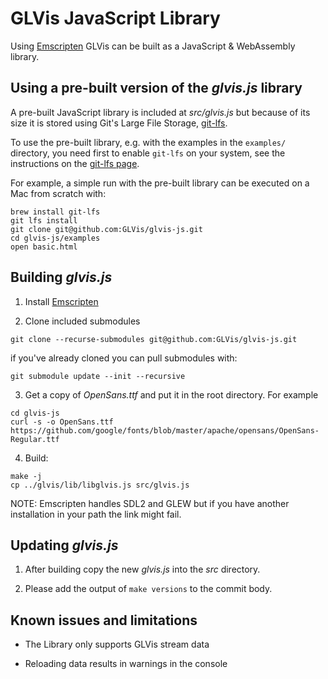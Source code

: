 # GLVis JavaScript Library

Using [Emscripten](https://emscripten.org/index.html) GLVis can be built as a JavaScript & WebAssembly library.

## Using a pre-built version of the _glvis.js_ library

A pre-built JavaScript library is included at _src/glvis.js_ but because of its size it
is stored using Git's Large File Storage, [git-lfs](https://git-lfs.github.com/).

To use the pre-built library, e.g. with the examples in the `examples/` directory, you need
first to enable `git-lfs` on your system, see the instructions on the [git-lfs page](https://git-lfs.github.com/).

For example, a simple run with the pre-built library can be executed on a Mac from scratch with:

```
brew install git-lfs
git lfs install
git clone git@github.com:GLVis/glvis-js.git
cd glvis-js/examples
open basic.html
```

## Building _glvis.js_

1. Install [Emscripten](https://emscripten.org/docs/getting_started/downloads.html)

2. Clone included submodules

```
git clone --recurse-submodules git@github.com:GLVis/glvis-js.git
```

if you've already cloned you can pull submodules with:

```
git submodule update --init --recursive
```

3. Get a copy of _OpenSans.ttf_ and put it in the root directory. For example

```
cd glvis-js
curl -s -o OpenSans.ttf https://github.com/google/fonts/blob/master/apache/opensans/OpenSans-Regular.ttf
```

4. Build:

```
make -j
cp ../glvis/lib/libglvis.js src/glvis.js
```

NOTE: Emscripten handles SDL2 and GLEW but if you have another installation in your path the link
might fail.

## Updating _glvis.js_

1. After building copy the new _glvis.js_ into the _src_ directory.

2. Please add the output of `make versions` to the commit body.

## Known issues and limitations

- The Library only supports GLVis stream data

- Reloading data results in warnings in the console
